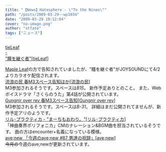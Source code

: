 ```yaml
---
title: "【News】Hatesphere - \"To the Nines\""
path: "/posts/2009-03-29--wp1034"
date: "2009-03-29 19:12:04"
cover: "no-image.png"
author: "stfate"
tags: ["ニュース"]
---
```


<style type="text/css">
<!--
p {white-space: pre-wrap};
-->
</style>

<a class="topics" href="http://tieleaf.net/" target="_blank">tieLeaf - "瞳を継ぐ者"</a><span class="junre">[<a href="http://tieleaf.net/" target="_blank">tieLeaf</a>]</span>
<div class="news"><a href="http://shimotsukin.com/" target="_blank">Maple Leaf</a>の方で告知されていましたが、"瞳を継ぐ者"がJOYSOUNDにて4/2よりカラオケ配信されます。</div>
<a class="topics" href="http://www5.ocn.ne.jp/~rulotami/" target="_blank">流浪の民 春M3スペース告知ほか</a><span class="junre">[<a href="http://www5.ocn.ne.jp/~rulotami/" target="_blank">流浪の民</a>]</span>
<div class="news">M3参加されるそうです。スペースは<em>B15</em>。
新作予定ありとのこと。
また、Webボイスドラマ「さくらのうた」第4話が公開されています。</div>
<a class="topics" href="http://www.gungni.com/" target="_blank">Gungnir over rev 春M3スペース告知</a><span class="junre">[<a href="http://www.gungni.com/" target="_blank">Gungnir over rev</a>]</span>
<div class="news">M3参加されるそうです。スペースは<em>B-31</em>。
詳細はまだ公開されてませんが、新作予定アリのようです。</div>
<a class="topics" href="http://lilpu.iztk.boo.jp/" target="_blank">リル･プラクティカ - "まーちもおわり。"</a><span class="junre">[<a href="http://iztk.boo.jp/" target="_blank">リル･プラクティカ</a>]</span>
<div class="news">「神曲奏界ポリフォニカ」CMのナレーション&BGM曲を担当されているそうです。
曲の方はencounter+名義になっている模様。</div>
<a class="topics" href="http://blog.avenew.jp/archives/368" target="_blank">ave;new 「今週のave;new #87 男達の祝辞」</a><span class="junre">[<a href="http://www.avenew.jp/" target="_blank">ave;new</a>]</span>
<div class="news"><del>今月の</del>今週のave;newが更新されています。</div>
